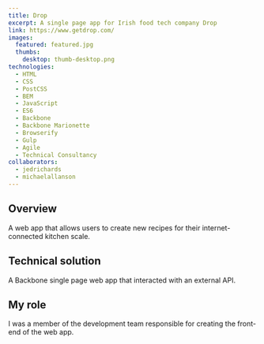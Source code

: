 ```yaml
---
title: Drop
excerpt: A single page app for Irish food tech company Drop
link: https://www.getdrop.com/
images:
  featured: featured.jpg
  thumbs:
    desktop: thumb-desktop.png
technologies:
  - HTML
  - CSS
  - PostCSS
  - BEM
  - JavaScript
  - ES6
  - Backbone
  - Backbone Marionette
  - Browserify
  - Gulp
  - Agile
  - Technical Consultancy
collaborators:
  - jedrichards
  - michaelallanson
---
```


## Overview

A web app that allows users to create new recipes for their internet-connected kitchen scale.


## Technical solution

A Backbone single page web app that interacted with an external API.


## My role

I was a member of the development team responsible for creating the front-end of the web app.
